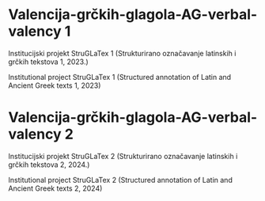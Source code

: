 # Valencija-grčkih-glagola-AG-verbal-valency 1
Institucijski projekt StruGLaTex 1 (Strukturirano označavanje latinskih i grčkih tekstova 1, 2023.)

Institutional project StruGLaTex 1 (Structured annotation of Latin and Ancient Greek texts 1, 2023)

# Valencija-grčkih-glagola-AG-verbal-valency 2
Institucijski projekt StruGLaTex 2 (Strukturirano označavanje latinskih i grčkih tekstova 2, 2024.)

Institutional project StruGLaTex 2 (Structured annotation of Latin and Ancient Greek texts 2, 2024)


